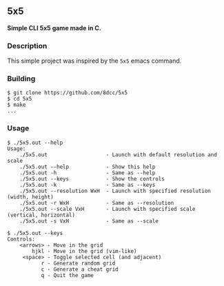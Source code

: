 ## 5x5
**Simple CLI 5x5 game made in C.**

### Description
This simple project was inspired by the `5x5` emacs command.

### Building

```console
$ git clone https://github.com/8dcc/5x5
$ cd 5x5
$ make
...
```

### Usage
```console
$ ./5x5.out --help
Usage:
    ./5x5.out                   - Launch with default resolution and scale
    ./5x5.out --help            - Show this help
    ./5x5.out -h                - Same as --help
    ./5x5.out --keys            - Show the controls
    ./5x5.out -k                - Same as --keys
    ./5x5.out --resolution WxH  - Launch with specified resolution (width, height)
    ./5x5.out -r WxH            - Same as --resolution
    ./5x5.out --scale VxH       - Launch with specified scale (vertical, horizontal)
    ./5x5.out -s VxH            - Same as --scale

$ ./5x5.out --keys
Controls:
    <arrows> - Move in the grid
        hjkl - Move in the grid (vim-like)
     <space> - Toggle selected cell (and adjacent)
           r - Generate random grid
           c - Generate a cheat grid
           q - Quit the game
```

